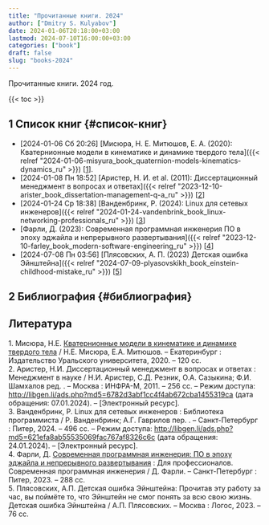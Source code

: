 ```yaml
---
title: "Прочитанные книги. 2024"
author: ["Dmitry S. Kulyabov"]
date: 2024-01-06T20:18:00+03:00
lastmod: 2024-07-10T16:00:00+03:00
categories: ["book"]
draft: false
slug: "books-2024"
---
```


Прочитанные книги. 2024 год.

<!--more-->

{{< toc >}}


## <span class="section-num">1</span> Список книг {#список-книг}

-   <span class="timestamp-wrapper"><span class="timestamp">[2024-01-06 Сб 20:26] </span></span> [Мисюра, Н. Е. Митюшов, Е. А. (2020): Кватернионные модели в кинематике и динамике твердого тела]({{< relref "2024-01-06-misyura_book_quaternion-models-kinematics-dynamics_ru" >}}) [<a href="#citeproc_bib_item_1">1</a>].
-   <span class="timestamp-wrapper"><span class="timestamp">[2024-01-08 Пн 18:52] </span></span> [Аристер, Н. И. et al. (2011): Диссертационный менеджмент в вопросах и ответах]({{< relref "2023-12-10-arister_book_dissertation-management-q-a_ru" >}}) [<a href="#citeproc_bib_item_2">2</a>]
-   <span class="timestamp-wrapper"><span class="timestamp">[2024-01-24 Ср 18:38] </span></span> [Ванденбринк, Р. (2024): Linux для сетевых инженеров]({{< relref "2024-01-24-vandenbrink_book_linux-networking-professionals_ru" >}}) [<a href="#citeproc_bib_item_3">3</a>]
-   [Фарли, Д. (2023): Современная программная инженерия ПО в эпоху эджайла и непрерывного развертывания]({{< relref "2023-12-10-farley_book_modern-software-engineering_ru" >}}) [<a href="#citeproc_bib_item_4">4</a>]
-   <span class="timestamp-wrapper"><span class="timestamp">[2024-07-08 Пн 03:56] </span></span> [Плясовских, А. П. (2023) Детская ошибка Эйнштейна]({{< relref "2024-07-09-plyasovskikh_book_einstein-childhood-mistake_ru" >}}) [<a href="#citeproc_bib_item_5">5</a>]


## <span class="section-num">2</span> Библиография {#библиография}

## Литература

<div class="csl-bib-body">
  <div class="csl-entry"><a id="citeproc_bib_item_1"></a>1.	Мисюра, Н.Е. <a href="https://elar.urfu.ru/bitstream/10995/94590/1/978-5-7996-3150-5_2020.pdf">Кватернионные модели в кинематике и динамике твердого тела</a> / Н.Е. Мисюра, Е.А. Митюшов. – Екатеринбург : Издательство Уральского университета, 2020. – 120 сс.</div>
  <div class="csl-entry"><a id="citeproc_bib_item_2"></a>2.	Аристер, Н.И. Диссертационный менеджмент в вопросах и ответах : Менеджмент в науке / Н.И. Аристер, С.Д. Резник, О.А. Сазыкина; Ф.И. Шамхалов ред. . – Москва : ИНФРА-М, 2011. – 256 сс. – Режим доступа: <a href="http://libgen.li/ads.php?md5=6782d3abf1cc4f4ab672cba1455319ca">http://libgen.li/ads.php?md5=6782d3abf1cc4f4ab672cba1455319ca</a> (дата обращения: 07.01.2024). – [Электронный ресурс].</div>
  <div class="csl-entry"><a id="citeproc_bib_item_3"></a>3.	Ванденбринк, Р. Linux для сетевых инженеров : Библиотека программиста / Р. Ванденбринк; А.Г. Гаврилов пер. . – Санкт-Петербург : Питер, 2024. – 496 сс. – Режим доступа: <a href="http://libgen.li/ads.php?md5=621efa8ab55535069fac767af8326c6c">http://libgen.li/ads.php?md5=621efa8ab55535069fac767af8326c6c</a> (дата обращения: 24.01.2024). – [Электронный ресурс].</div>
  <div class="csl-entry"><a id="citeproc_bib_item_4"></a>4.	Фарли, Д. <a href="http://libgen.li/ads.php?md5=54cd3f2f2f04f192de3636e153f3aad7">Современная программная инженерия: ПО в эпоху эджайла и непрерывного развертывания</a> : Для профессионалов. Современная программная инженерия / Д. Фарли. – Санкт-Петербург : Питер, 2023. – 288 сс.</div>
  <div class="csl-entry"><a id="citeproc_bib_item_5"></a>5.	Плясовских, А.П. Детская ошибка Эйнштейна: Прочитав эту работу за час, вы поймёте то, что Эйнштейн не смог понять за всю свою жизнь. Детская ошибка Эйнштейна / А.П. Плясовских. – Москва : Логос, 2023. – 76 сс.</div>
</div>

